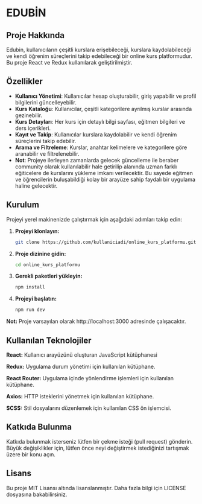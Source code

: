 # EDUBİN

## Proje Hakkında 

Edubin, kullanıcıların çeşitli kurslara erişebileceği, kurslara kaydolabileceği ve kendi öğrenim süreçlerini takip edebileceği bir online kurs platformudur. Bu proje React ve Redux kullanılarak geliştirilmiştir.

## Özellikler

- **Kullanıcı Yönetimi**: Kullanıcılar hesap oluşturabilir, giriş yapabilir ve profil bilgilerini güncelleyebilir.
- **Kurs Kataloğu**: Kullanıcılar, çeşitli kategorilere ayrılmış kurslar arasında gezinebilir.
- **Kurs Detayları**: Her kurs için detaylı bilgi sayfası, eğitmen bilgileri ve ders içerikleri.
- **Kayıt ve Takip**: Kullanıcılar kurslara kaydolabilir ve kendi öğrenim süreçlerini takip edebilir.
- **Arama ve Filtreleme**: Kurslar, anahtar kelimelere ve kategorilere göre aranabilir ve filtrelenebilir.
- **Not**: Projeye ilerleyen zamanlarda gelecek güncelleme ile beraber community olarak kullanılabilir hale getirilip alanında uzman farklı eğiticelere de kurslarını yükleme imkanı verilecektir. Bu sayede eğitmen ve öğrencilerin buluşabildiği kolay bir arayüze sahip faydalı bir uygulama haline gelecektir.

## Kurulum

Projeyi yerel makinenizde çalıştırmak için aşağıdaki adımları takip edin:

1. **Projeyi klonlayın:**

   ```bash
   git clone https://github.com/kullaniciadi/online_kurs_platformu.git
   
2. **Proje dizinine gidin:**

   ```bash
   cd online_kurs_platformu

3. **Gerekli paketleri yükleyin:**

   ```bash
   npm install

4. **Projeyi başlatın:**

   ```bash
   npm run dev

**Not:** Proje varsayılan olarak http://localhost:3000 adresinde çalışacaktır.

## Kullanılan Teknolojiler

**React:** Kullanıcı arayüzünü oluşturan JavaScript kütüphanesi

**Redux:** Uygulama durum yönetimi için kullanılan kütüphane.

**React Router:** Uygulama içinde yönlendirme işlemleri için kullanılan kütüphane.

**Axios:** HTTP isteklerini yönetmek için kullanılan kütüphane.

**SCSS:** Stil dosyalarını düzenlemek için kullanılan CSS ön işlemcisi.

## Katkıda Bulunma

Katkıda bulunmak isterseniz lütfen bir çekme isteği (pull request) gönderin. Büyük değişiklikler için, lütfen önce neyi değiştirmek istediğinizi tartışmak üzere bir konu açın.

## Lisans

Bu proje MIT Lisansı altında lisanslanmıştır. Daha fazla bilgi için LICENSE dosyasına bakabilirsiniz.

